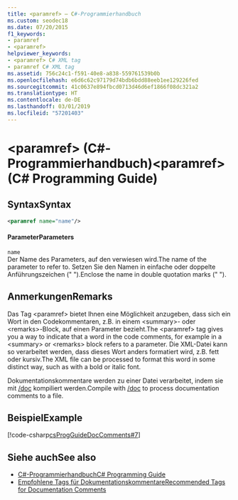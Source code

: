 ```yaml
---
title: <paramref> – C#-Programmierhandbuch
ms.custom: seodec18
ms.date: 07/20/2015
f1_keywords:
- paramref
- <paramref>
helpviewer_keywords:
- <paramref> C# XML tag
- paramref C# XML tag
ms.assetid: 756c24c1-f591-40e8-a838-559761539b0b
ms.openlocfilehash: e6d6c62c97179d74bdb6bdd88eeb1ee129226fed
ms.sourcegitcommit: 41c0637e894fbcd0713d46d6ef1866f08dc321a2
ms.translationtype: HT
ms.contentlocale: de-DE
ms.lasthandoff: 03/01/2019
ms.locfileid: "57201403"
---
```

# <a name="paramref-c-programming-guide"></a><span data-ttu-id="df082-102">\<paramref> (C#-Programmierhandbuch)</span><span class="sxs-lookup"><span data-stu-id="df082-102">\<paramref> (C# Programming Guide)</span></span>
## <a name="syntax"></a><span data-ttu-id="df082-103">Syntax</span><span class="sxs-lookup"><span data-stu-id="df082-103">Syntax</span></span>  
  
```xml  
<paramref name="name"/>  
```  
  
#### <a name="parameters"></a><span data-ttu-id="df082-104">Parameter</span><span class="sxs-lookup"><span data-stu-id="df082-104">Parameters</span></span>  
 `name`  
 <span data-ttu-id="df082-105">Der Name des Parameters, auf den verwiesen wird.</span><span class="sxs-lookup"><span data-stu-id="df082-105">The name of the parameter to refer to.</span></span> <span data-ttu-id="df082-106">Setzen Sie den Namen in einfache oder doppelte Anführungszeichen (" ").</span><span class="sxs-lookup"><span data-stu-id="df082-106">Enclose the name in double quotation marks (" ").</span></span>  
  
## <a name="remarks"></a><span data-ttu-id="df082-107">Anmerkungen</span><span class="sxs-lookup"><span data-stu-id="df082-107">Remarks</span></span>  
 <span data-ttu-id="df082-108">Das Tag \<paramref> bietet Ihnen eine Möglichkeit anzugeben, dass sich ein Wort in den Codekommentaren, z.B. in einem \<summary>- oder \<remarks>-Block, auf einen Parameter bezieht.</span><span class="sxs-lookup"><span data-stu-id="df082-108">The \<paramref> tag gives you a way to indicate that a word in the code comments, for example in a \<summary> or \<remarks> block refers to a parameter.</span></span> <span data-ttu-id="df082-109">Die XML-Datei kann so verarbeitet werden, dass dieses Wort anders formatiert wird, z.B. fett oder kursiv.</span><span class="sxs-lookup"><span data-stu-id="df082-109">The XML file can be processed to format this word in some distinct way, such as with a bold or italic font.</span></span>  
  
 <span data-ttu-id="df082-110">Dokumentationskommentare werden zu einer Datei verarbeitet, indem sie mit [/doc](../../../csharp/language-reference/compiler-options/doc-compiler-option.md) kompiliert werden.</span><span class="sxs-lookup"><span data-stu-id="df082-110">Compile with [/doc](../../../csharp/language-reference/compiler-options/doc-compiler-option.md) to process documentation comments to a file.</span></span>  
  
## <a name="example"></a><span data-ttu-id="df082-111">Beispiel</span><span class="sxs-lookup"><span data-stu-id="df082-111">Example</span></span>  
 [!code-csharp[csProgGuideDocComments#7](~/samples/snippets/csharp/VS_Snippets_VBCSharp/csProgGuideDocComments/CS/DocComments.cs#7)]  
  
## <a name="see-also"></a><span data-ttu-id="df082-112">Siehe auch</span><span class="sxs-lookup"><span data-stu-id="df082-112">See also</span></span>

- [<span data-ttu-id="df082-113">C#-Programmierhandbuch</span><span class="sxs-lookup"><span data-stu-id="df082-113">C# Programming Guide</span></span>](../../../csharp/programming-guide/index.md)
- [<span data-ttu-id="df082-114">Empfohlene Tags für Dokumentationskommentare</span><span class="sxs-lookup"><span data-stu-id="df082-114">Recommended Tags for Documentation Comments</span></span>](../../../csharp/programming-guide/xmldoc/recommended-tags-for-documentation-comments.md)
